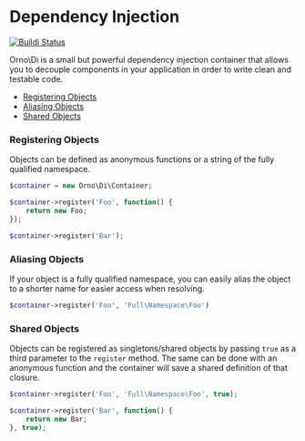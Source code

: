 # Dependency Injection

[![Buildi Status](https://travis-ci.org/orno/di.png?branch=master)](https://travis-ci.org/orno/di)

Orno\Di is a small but powerful dependency injection container that allows you to decouple components in your application in order to write clean and testable code.

- [Registering Objects](#registering-objects)
- [Aliasing Objects](#aliasing-objects)
- [Shared Objects](#shared-objects)

### Registering Objects

Objects can be defined as anonymous functions or a string of the fully qualified namespace.

```php
$container = new Orno\Di\Container;

$container->register('Foo', function() {
    return new Foo;
});

$container->register('Bar');
```

### Aliasing Objects

If your object is a fully qualified namespace, you can easily alias the object to a shorter name for easier access when resolving.

```php
$container->register('Foo', 'Full\Namespace\Foo')
```

### Shared Objects

Objects can be registered as singletons/shared objects by passing `true` as a third parameter to the `register` method. The same can be done with an anonymous function and the container will save a shared definition of that closure.

```php
$container->register('Foo', 'Full\Namespace\Foo', true);

$container->register('Bar', function() {
    return new Bar;
}, true);
```


